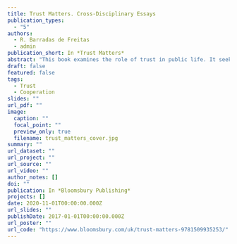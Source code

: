 ```yaml
---
title: Trust Matters. Cross-Disciplinary Essays
publication_types:
  - "5"
authors:
  - R. Barradas de Freitas
  - admin
publication_short: In *Trust Matters*
abstract: "This book examines the role of trust in public life. It seeks to contribute to a more nuanced understanding of certain fundamental concepts in political and legal theory, such as the concepts of authority, power, social practice, the rule of law, and justice by furnishing and sharpening our concepts of trust and trustworthiness. Bringing together contributors from across the social, cognitive, historical, and political sciences, the book opens up inquiries into central concepts in legal theory as well as new approaches and methodologies. The interdisciplinary contributions analyse the notions of trust, trustworthiness, and distrust and apply them to address a variety of problems and questions."
draft: false
featured: false
tags:
  - Trust
  - Cooperation
slides: ""
url_pdf: ""
image:
  caption: ""
  focal_point: ""
  preview_only: true
  filename: trust_matters_cover.jpg
summary: ""
url_dataset: ""
url_project: ""
url_source: ""
url_video: ""
author_notes: []
doi: ""
publication: In *Bloomsbury Publishing*
projects: []
date: 2020-11-01T00:00:00.000Z
url_slides: ""
publishDate: 2017-01-01T00:00:00.000Z
url_poster: ""
url_code: "https://www.bloomsbury.com/uk/trust-matters-9781509935253/"
---
```

